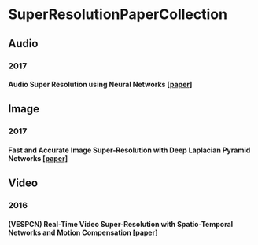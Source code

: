 # SuperResolutionPaperCollection

## Audio
### 2017
#### Audio Super Resolution using Neural Networks [[paper]](https://arxiv.org/abs/1708.00853)

## Image
### 2017
#### Fast and Accurate Image Super-Resolution with Deep Laplacian Pyramid Networks [[paper]](https://arxiv.org/abs/1710.01992)

## Video
### 2016
#### (VESPCN) Real-Time Video Super-Resolution with Spatio-Temporal Networks and Motion Compensation [[paper]](https://arxiv.org/abs/1611.05250)
